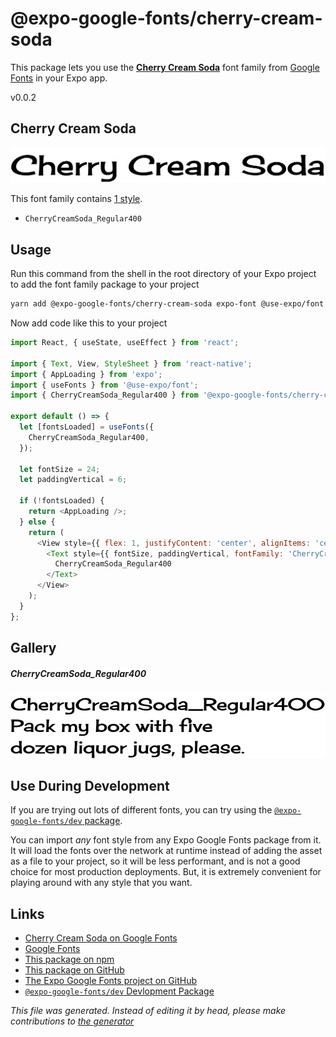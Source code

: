 # @expo-google-fonts/cherry-cream-soda

This package lets you use the [**Cherry Cream Soda**](https://fonts.google.com/specimen/Cherry+Cream+Soda) font family from [Google Fonts](https://fonts.google.com/) in your Expo app.

v0.0.2

## Cherry Cream Soda

![Cherry Cream Soda](./font-family.png)

This font family contains [1 style](#gallery).

- `CherryCreamSoda_Regular400`

## Usage

Run this command from the shell in the root directory of your Expo project to add the font family package to your project
```sh
yarn add @expo-google-fonts/cherry-cream-soda expo-font @use-expo/font
```

Now add code like this to your project
```js
import React, { useState, useEffect } from 'react';

import { Text, View, StyleSheet } from 'react-native';
import { AppLoading } from 'expo';
import { useFonts } from '@use-expo/font';
import { CherryCreamSoda_Regular400 } from '@expo-google-fonts/cherry-cream-soda';

export default () => {
  let [fontsLoaded] = useFonts({
    CherryCreamSoda_Regular400,
  });

  let fontSize = 24;
  let paddingVertical = 6;

  if (!fontsLoaded) {
    return <AppLoading />;
  } else {
    return (
      <View style={{ flex: 1, justifyContent: 'center', alignItems: 'center' }}>
        <Text style={{ fontSize, paddingVertical, fontFamily: 'CherryCreamSoda_Regular400' }}>
          CherryCreamSoda_Regular400
        </Text>
      </View>
    );
  }
};

```

## Gallery

##### CherryCreamSoda_Regular400
![CherryCreamSoda_Regular400](./47e79c87ca78a16fd9c841454bdf7ea5a7485a08a7f78baddcc83bbc2f510729.ttf.png)


## Use During Development

If you are trying out lots of different fonts, you can try using the [`@expo-google-fonts/dev` package](https://www.npmjs.com/package/@expo-google-fonts/dev).

You can import *any* font style from any Expo Google Fonts package from it. It will load the fonts
over the network at runtime instead of adding the asset as a file to your project, so it will be 
less performant, and is not a good choice for most production deployments. But, it is extremely convenient
for playing around with any style that you want.

## Links

- [Cherry Cream Soda on Google Fonts](https://fonts.google.com/specimen/Cherry+Cream+Soda)
- [Google Fonts](https://fonts.google.com/)
- [This package on npm](https://www.npmjs.com/package/@expo-google-fonts/cherry-cream-soda)
- [This package on GitHub](https://github.com/expo/google-fonts/tree/master/font-packages/cherry-cream-soda)
- [The Expo Google Fonts project on GitHub](https://github.com/expo/google-fonts)
- [`@expo-google-fonts/dev` Devlopment Package](https://github.com/expo/google-fonts/tree/master/font-packages/dev)


*This file was generated. Instead of editing it by head, please make contributions to [the generator](https://github.com/expo/google-fonts/tree/master/packages/generator)*
